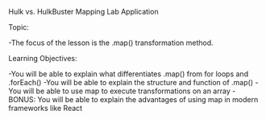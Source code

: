 Hulk vs. HulkBuster Mapping Lab Application

Topic:

-The focus of the lesson is the .map() transformation method.

Learning Objectives:

-You will be able to explain what differentiates .map() from for loops and .forEach()
-You will be able to explain the structure and function of .map()
-You will be able to use map to execute transformations on an array
-BONUS: You will be able to explain the advantages of using map in modern frameworks like React
